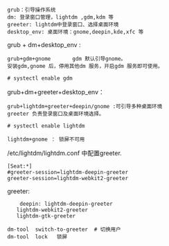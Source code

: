 ```
grub：引导操作系统
dm: 登录窗口管理，lightdm ,gdm,kdm 等
greeter: lightdm中登录窗口、选择桌面环境
desktop_env: 桌面环境：gnome,deepin,kde,xfc 等
```

grub  + dm+desktop_env :  

```
grub+gdm+gnome       gdm 默认引导gnome。
安装gdm,gnome 后，停用其他dm 服务，开启gdm 服务即可使用。

# systectl enable gdm
```



grub+dm+greeter+desktop_env：

```
grub+lightdm+greeter+deepin/gnome :可引导多种桌面环境
greeter 负责登录窗口及桌面环境选择。

# systectl enable lightdm

lightdm+gnome ： 锁屏不可用
```

/etc/lightdm/lightdm.conf   中配置greeter.

```
[Seat:*]
#greeter-session=lightdm-deepin-greeter
greeter-session=lightdm-webkit2-greeter
```

greeter:

```
	deepin: lightdm-deepin-greeter
​	lightdm-webkit2-greeter
​	lightdm-gtk-greeter
```





```
dm-tool  switch-to-greeter  # 切换用户
dm-tool  lock   锁屏
```

